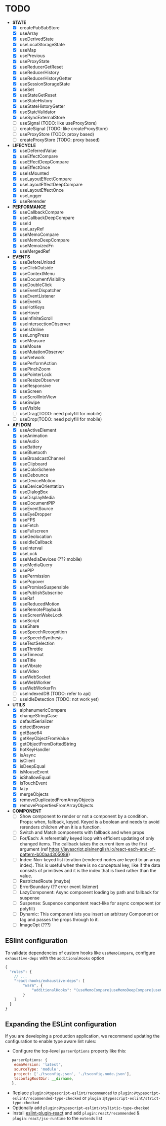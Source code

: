 # TODO
- __STATE__
	- [x] createPubSubStore
	- [x] useArray
	- [x] useDerivedState
	- [x] useLocalStorageState
	- [x] useMap
	- [x] usePrevious
	- [x] useProxyState
	- [x] useReducerGetReset
	- [x] useReducerHistory
	- [x] useReducerHistoryGetter
	- [x] useSessionStorageState
	- [x] useSet
	- [x] useStateGetReset
	- [x] useStateHistory
	- [x] useStateHistoryGetter
	- [x] useStateValidator
	- [x] useSyncExternalStore
	- [ ] useSignal (TODO: like useProxyStore)
	- [ ] createSignal (TODO: like createProxyStore)
	- [ ] useProxyStore (TODO: proxy based)
	- [ ] createProxyStore (TODO: proxy based)

- __LIFECYCLE__
	- [x] useDeferredValue
	- [x] useEffectCompare
	- [x] useEffectDeepCompare
	- [x] useEffectOnce
	- [x] useIsMounted
	- [x] useLayoutEffectCompare
	- [x] useLayoutEffectDeepCompare
	- [x] useLayoutEffectOnce
	- [x] useLogger
	- [x] useRerender

- __PERFORMANCE__
	- [x] useCallbackCompare
	- [x] useCallbackDeepCompare
	- [x] useId
	- [x] useLazyRef
	- [x] useMemoCompare
	- [x] useMemoDeepCompare
	- [x] useMemoizedFn
	- [x] useMergedRef

- __EVENTS__
	- [x] useBeforeUnload
	- [x] useClickOutside
	- [x] useContextMenu
	- [x] useDocumentVisibility
	- [x] useDoubleClick
	- [x] useEventDispatcher
	- [x] useEventListener
	- [x] useEvents
	- [x] useHotKeys
	- [x] useHover
	- [x] useInfiniteScroll
	- [x] useIntersectionObserver
	- [x] useIsOnline
	- [x] useLongPress
	- [x] useMeasure
	- [x] useMouse
	- [x] useMutationObserver
	- [x] useNetwork
	- [x] usePerformAction
	- [x] usePinchZoom
	- [x] usePointerLock
	- [x] useResizeObserver
	- [x] useResponsive
	- [x] useScreen
	- [x] useScrollIntoView
   	- [x] useSwipe
	- [x] useVisible
	- [ ] useDrag(TODO: need polyfill for mobile)
	- [ ] useDrop(TODO: need polyfill for mobile)

- __API DOM__
	- [x] useActiveElement
	- [x] useAnimation
	- [x] useAudio
	- [x] useBattery
	- [x] useBluetooth
	- [x] useBroadcastChannel
	- [x] useClipboard
	- [x] useColorScheme
	- [x] useDebounce
	- [x] useDeviceMotion
	- [x] useDeviceOrientation
	- [x] useDialogBox
	- [x] useDisplayMedia
	- [x] useDocumentPIP
	- [x] useEventSource
	- [x] useEyeDropper
	- [x] useFPS
	- [x] useFetch
	- [x] useFullscreen
	- [x] useGeolocation
	- [x] useIdleCallback
	- [x] useInterval
	- [x] useLock
	- [x] useMediaDevices (??? mobile)
	- [x] useMediaQuery
	- [x] usePIP
	- [x] usePermission
	- [x] usePopover
	- [x] usePromiseSuspensible
	- [x] usePublishSubscribe
	- [x] useRaf
	- [x] useReducedMotion
	- [x] useRemotePlayback
	- [x] useScreenWakeLock
	- [x] useScript
	- [x] useShare
	- [x] useSpeechRecognition
	- [x] useSpeechSynthesis
	- [x] useTextSelection
	- [x] useThrottle
	- [x] useTimeout
	- [x] useTitle
	- [x] useVibrate
	- [x] useVideo
	- [x] useWebSocket
	- [x] useWebWorker
	- [x] useWebWorkerFn
	- [ ] useIndexedDB (TODO: refer to api)
	- [ ] useIdleDetection (TODO: not work yet)

- __UTILS__
	- [x] alphanumericCompare
	- [x] changeStringCase
	- [x] defaultSerializer
	- [x] detectBrowser
	- [x] getBase64
	- [x] getKeyObjectFromValue
	- [x] getObjectFromDottedString
	- [x] hotKeyHandler
	- [x] isAsync
	- [x] isClient
	- [x] isDeepEqual
	- [x] isMouseEvent
	- [x] isShallowEqual
	- [x] isTouchEvent
	- [x] lazy
	- [x] mergeObjects
	- [x] removeDuplicatedFromArrayObjects
	- [x] removePropertiesFromArrayObjects

- __COMPONENT__
	- [ ] Show component to render or not a component by a condition. Props: when, fallback, keyed. Keyed is a boolean and needs to avoid rerenders children when it is a function.
	- [ ] Switch and Match components with fallback and when props
	- [ ] For/Each: A referentially keyed loop with efficient updating of only changed items. The callback takes the current item as the first argument (ref https://javascript.plainenglish.io/react-each-and-of-pattern-b00aa4305089)
	- [ ] Index: Non-keyed list iteration (rendered nodes are keyed to an array index). This is useful when there is no conceptual key, like if the data consists of primitives and it is the index that is fixed rather than the value.
	- [ ] RestrictedRoute (maybe)
	- [ ] ErrorBoundary (?? error event listener)
	- [ ] LazyComponent: Async component loading by path and fallback for suspense
	- [ ] Suspense: Suspence compontent react-like for async component (or polyfill)
	- [ ] Dynamic: This component lets you insert an arbitrary Component or tag and passes the props through to it.
	- [ ] ImageOpt (???)

## ESlint configuration
To validate dependencies of custom hooks like `useMemoCompare`, configure `exhaustive-deps` with the `additionalHooks` option
```js
{
  "rules": {
    // ...
    "react-hooks/exhaustive-deps": [
		"warn", {
			"additionalHooks": "(useMemoCompare|useMemoDeepCompare|useCallbackCompare|useCallbackDeepCompare|useLayoutEffectCompare|useLayoutEffectDeepCompare|useInsertionEffectCompare|useInsertionEffectDeepCompare|useEffectCompare|useEffectDeepCompare|usePromiseSuspensible)"
    	}
	]
  }
}
```

## Expanding the ESLint configuration

If you are developing a production application, we recommend updating the configuration to enable type aware lint rules:

- Configure the top-level `parserOptions` property like this:

```js
   parserOptions: {
    ecmaVersion: 'latest',
    sourceType: 'module',
    project: ['./tsconfig.json', './tsconfig.node.json'],
    tsconfigRootDir: __dirname,
   },
```

- Replace `plugin:@typescript-eslint/recommended` to `plugin:@typescript-eslint/recommended-type-checked` or `plugin:@typescript-eslint/strict-type-checked`
- Optionally add `plugin:@typescript-eslint/stylistic-type-checked`
- Install [eslint-plugin-react](https://github.com/jsx-eslint/eslint-plugin-react) and add `plugin:react/recommended` & `plugin:react/jsx-runtime` to the `extends` list
